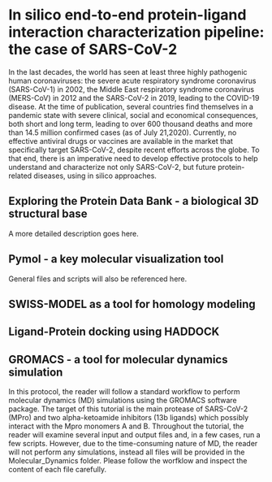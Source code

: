 # In silico end-to-end protein-ligand interaction characterization pipeline: the case of SARS-CoV-2

In the last decades, the world has seen at least three highly pathogenic human coronaviruses: the severe acute respiratory syndrome coronavirus (SARS-CoV-1) in 2002, the Middle East respiratory syndrome coronavirus (MERS-CoV) in 2012 and the SARS-CoV-2 in 2019, leading to the COVID-19 disease. At the time of publication, several countries find themselves in a pandemic state with severe clinical, social and economical consequences, both short and long term, leading to over 600 thousand deaths and more than 14.5 million confirmed cases (as of July 21,2020). Currently, no effective antiviral drugs or vaccines are available in the market that specifically target SARS-CoV-2, despite recent efforts across the globe. To that end, there is an imperative need to develop effective protocols to help understand and characterize not only SARS-CoV-2, but future protein-related diseases, using in silico approaches.   

## Exploring the Protein Data Bank - a biological 3D structural base

A more detailed description goes here.

## Pymol - a key molecular visualization  tool 

General files and scripts will also be referenced here.

## SWISS-MODEL as a tool for homology modeling

## Ligand-Protein docking using HADDOCK

## GROMACS - a tool for molecular dynamics simulation

In this protocol, the reader will follow a standard workflow to perform molecular dynamics (MD) simulations using the GROMACS software package.
The target of this tutorial is the main protease of SARS-CoV-2 (MPro) and two alpha-ketoamide inhibitors (13b ligands) which possibly interact with the Mpro monomers A and B. Throughout the tutorial, the reader will examine several input and output files and, in a few cases, run a few scripts. However,
due to the time-consuming nature of MD, the reader will not perform any simulations, instead all files will be provided in the Molecular_Dynamics folder.
Please follow the worfklow and inspect the content of each file carefully.
